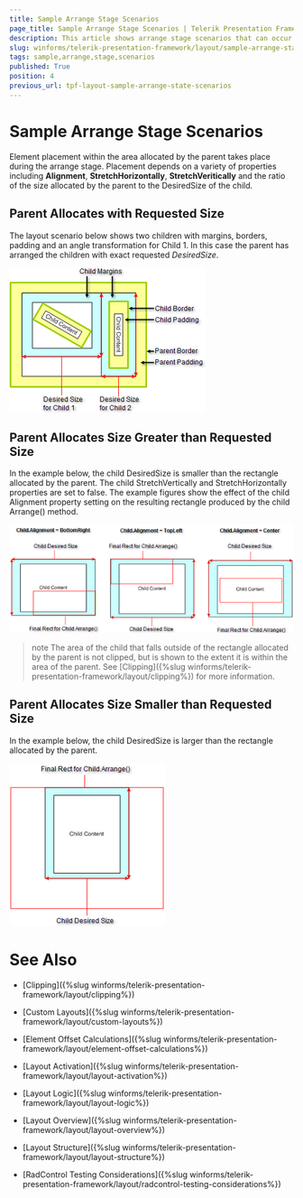 ```yaml
---
title: Sample Arrange Stage Scenarios
page_title: Sample Arrange Stage Scenarios | Telerik Presentation Framework
description: This article shows arrange stage scenarios that can occur when the layout is created.
slug: winforms/telerik-presentation-framework/layout/sample-arrange-stage-scenarios
tags: sample,arrange,stage,scenarios
published: True
position: 4
previous_url: tpf-layout-sample-arrange-state-scenarios
---
```


# Sample Arrange Stage Scenarios

Element placement within the area allocated by the parent takes place during the arrange stage. Placement depends on a variety of properties including __Alignment__, __StretchHorizontally__, __StretchVeritically__ and the ratio of the size allocated by the parent to the DesiredSize of the child.

## Parent Allocates with Requested Size

The layout scenario below shows two children with margins, borders, padding and an angle transformation for Child 1. In this case the parent has arranged  the children with exact requested *DesiredSize*.

![tpf-layout-sample-arrange-state-scenarios 001](images/tpf-layout-sample-arrange-state-scenarios001.png)

## Parent Allocates Size Greater than Requested Size

In the example below, the child DesiredSize is smaller than the rectangle allocated by the parent. The child StretchVertically and StretchHorizontally  properties are set to false. The example figures show the effect of the child Alignment property setting on the resulting rectangle produced by the child Arrange() method.

![tpf-layout-sample-arrange-state-scenarios 002](images/tpf-layout-sample-arrange-state-scenarios002.png)

>note The area of the child that falls outside of the rectangle allocated by the parent is not clipped, but is shown to the extent it is within the area of the parent. See [Clipping]({%slug winforms/telerik-presentation-framework/layout/clipping%}) for more information.
>

## Parent Allocates Size Smaller than Requested Size

In the example below, the child DesiredSize is larger than the rectangle allocated by the parent.

![tpf-layout-sample-arrange-state-scenarios 003](images/tpf-layout-sample-arrange-state-scenarios003.png)

# See Also
* [Clipping]({%slug winforms/telerik-presentation-framework/layout/clipping%})

* [Custom Layouts]({%slug winforms/telerik-presentation-framework/layout/custom-layouts%})

* [Element Offset Calculations]({%slug winforms/telerik-presentation-framework/layout/element-offset-calculations%})

* [Layout Activation]({%slug winforms/telerik-presentation-framework/layout/layout-activation%})

* [Layout Logic]({%slug winforms/telerik-presentation-framework/layout/layout-logic%})

* [Layout Overview]({%slug winforms/telerik-presentation-framework/layout/layout-overview%})

* [Layout Structure]({%slug winforms/telerik-presentation-framework/layout/layout-structure%})

* [RadControl Testing Considerations]({%slug winforms/telerik-presentation-framework/layout/radcontrol-testing-considerations%})

